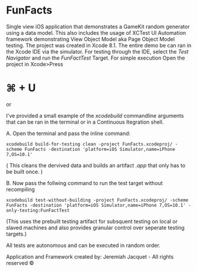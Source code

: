 # FunFacts
Single view iOS application that demonstrates a GameKit random generator using a data model.
This also includes the usage of XCTest UI Automation framework demonstrating View Object Model aka Page Object Model testing. 
The project was created in Xcode 8.1. The entire demo be can ran in the Xcode IDE via the simulator. For testing through the IDE, select the *Test Navigator* and run the *FunFactTest* Target. For simple execution Open the project in Xcode>Press 
# ⌘ + U

or

I've provided a small example of the *xcodebuild* commandline arguments that can be ran in the terminal or in a Continuous Itegration shell.

A. Open the terminal and pass the inline command:
  
`xcodebuild build-for-testing clean -project FunFacts.xcodeproj/ -scheme FunFacts -destination 'platform=iOS Simulator,name=iPhone 7,OS=10.1'`

  ( This cleans the dervived data and builds an artifact *.app* that only has to be built once. )

B. Now pass the follwing command to run the test target without recompiling

`xcodebuild test-without-building -project FunFacts.xcodeproj/ -scheme FunFacts -destination 'platform=iOS Simulator,name=iPhone 7,OS=10.1' -only-testing:FunFactTest`

  (This uses the prebuilt testing artifact for subsquent testing on local or slaved machines and also provides granular control over seperate testing targets.)

All tests are autonomous and can be executed in random order.

Application and Framework created by:
Jeremiah Jacquet - All rights reserved ©
